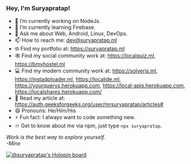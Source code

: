 ### Hey, I'm Suryapratap!


- 🔭 I’m currently working on NodeJs.
- 🌱 I’m currently learning Firebase.
- 💬 Ask me about Web, Android, Linux, DevOps.
- 📫 How to reach me: dev@suryapratap.ml
- 🌐 Find my portfolio at: https://suryapratap.ml
- 🕸️ Find my social community work at: https://localquiz.ml, https://bmvhostel.ml
- 💻 Find my modern community work at: https://solverjs.ml, https://instadploader.ml, https://localide.ml, https://yourquerys.herokuapp.com, https://local-apis.herokuapp.com, https://localshares.herokuapp.com/
- 📖 Read my article at: https://auth.geeksforgeeks.org/user/mrsuryapratap/articles#
- 😄 Pronouns: He/Him/His
- ⚡ Fun fact: I always want to code something new.
- ♾️ Get to know about me via npm, just type `npx suryapratap`.

<em date="19/12/2021">Work is the best way to explore yourself.</br>-Mine</em>

[![@suryapratap's Holopin board](https://holopin.io/api/user/board?user=suryapratap)](https://holopin.io/@suryapratap)
